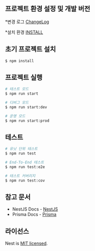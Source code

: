 ## 프로젝트 환경 설정 및 개발 버전
*변경 로그 [ChangeLog](/ChangeLog.md)

*설치 환경 [INSTALL](/INSTALL.md)

## 초기 프로젝트 설치

```bash
$ npm install
```

## 프로젝트 실행

```bash
# 테스트 모드
$ npm run start

# 디버그 모드
$ npm run start:dev

# 운영 모드
$ npm run start:prod
```

## 테스트

```bash
# 유닛 단위 테스트
$ npm run test

# End-To-End 테스트
$ npm run test:e2e

# 테스트 커버리지
$ npm run test:cov
```

## 참고 문서

- NestJS Docs - [NestJS](https://docs.nestjs.com/)
- Prisma Docs - [Prisma](https://docs.nestjs.com/recipes/prisma)

## 라이선스

Nest is [MIT licensed](LICENSE).
